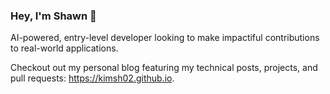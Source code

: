 ### Hey, I'm Shawn 👋
AI-powered, entry-level developer looking to make impactiful contributions to real-world applications.

Checkout out my personal blog featuring my technical posts, projects, and pull requests: https://kimsh02.github.io.
